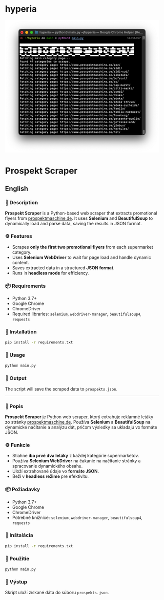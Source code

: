 # hyperia

![Picture](https://github.com/OuGadLirika/hyperia/blob/main/pic.png)


# Prospekt Scraper

## English

### 📌 Description
**Prospekt Scraper** is a Python-based web scraper that extracts promotional flyers from [prospektmaschine.de](https://www.prospektmaschine.de). It uses **Selenium** and **BeautifulSoup** to dynamically load and parse data, saving the results in JSON format.

### ⚙️ Features
- Scrapes **only the first two promotional flyers** from each supermarket category.
- Uses **Selenium WebDriver** to wait for page load and handle dynamic content.
- Saves extracted data in a structured **JSON format**.
- Runs in **headless mode** for efficiency.

### 📦 Requirements
- Python 3.7+
- Google Chrome
- ChromeDriver
- Required libraries: `selenium`, `webdriver-manager`, `beautifulsoup4`, `requests`

### 🔧 Installation
```bash
pip install -r requirements.txt
```

### 🚀 Usage
```bash
python main.py
```

### 📝 Output
The script will save the scraped data to `prospekts.json`.

---

### 📌 Popis
**Prospekt Scraper** je Python web scraper, ktorý extrahuje reklamné letáky zo stránky [prospektmaschine.de](https://www.prospektmaschine.de). Používa **Selenium** a **BeautifulSoup** na dynamické načítanie a analýzu dát, pričom výsledky sa ukladajú vo formáte JSON.

### ⚙️ Funkcie
- Stiahne **iba prvé dva letáky** z každej kategórie supermarketov.
- Používa **Selenium WebDriver** na čakanie na načítanie stránky a spracovanie dynamického obsahu.
- Uloží extrahované údaje vo **formáte JSON**.
- Beží v **headless režime** pre efektivitu.

### 📦 Požiadavky
- Python 3.7+
- Google Chrome
- ChromeDriver
- Potrebné knižnice: `selenium`, `webdriver-manager`, `beautifulsoup4`, `requests`

### 🔧 Inštalácia
```bash
pip install -r requirements.txt
```

### 🚀 Použitie
```bash
python main.py
```

### 📝 Výstup
Skript uloží získané dáta do súboru `prospekts.json`.